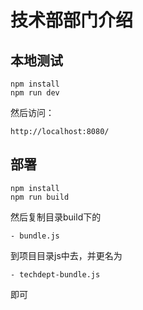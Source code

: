 # 技术部部门介绍

本地测试
-------
```
npm install
npm run dev
```

然后访问：
```
http://localhost:8080/
```

部署
-------
```
npm install
npm run build
```

然后复制目录build下的
```
- bundle.js
```
到项目目录js中去，并更名为

```
- techdept-bundle.js
```

即可